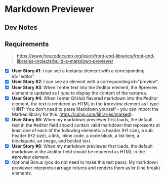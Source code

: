 # Markdown Previewer

## Dev Notes

## Requirements
> https://www.freecodecamp.org/learn/front-end-libraries/front-end-libraries-projects/build-a-markdown-previewer

- [x] **User Story #1**: I can see a textarea element with a corresponding id="editor".
- [x] **User Story #2**: I can see an element with a corresponding id="preview".
- [x] **User Story #3**: When I enter text into the #editor element, the #preview element is updated as I type to display the content of the textarea.
- [x] **User Story #4**: When I enter GitHub flavored markdown into the #editor element, the text is rendered as HTML in the #preview element as I type (HINT: You don't need to parse Markdown yourself - you can import the Marked library for this: https://cdnjs.com/libraries/marked).
- [x] **User Story #5**: When my markdown previewer first loads, the default text in the #editor field should contain valid markdown that represents at least one of each of the following elements: a header (H1 size), a sub header (H2 size), a link, inline code, a code block, a list item, a blockquote, an image, and bolded text.
- [x] **User Story #6**: When my markdown previewer first loads, the default markdown in the #editor field should be rendered as HTML in the #preview element.
- [x] Optional Bonus (you do not need to make this test pass): My markdown previewer interprets carriage returns and renders them as br (line break) elements.
